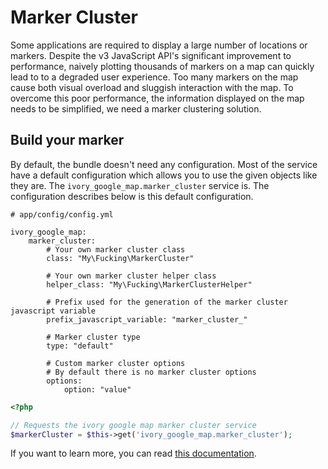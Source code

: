 # Marker Cluster

Some applications are required to display a large number of locations or markers. Despite the v3 JavaScript API's
significant improvement to performance, naively plotting thousands of markers on a map can quickly lead to to a
degraded user experience. Too many markers on the map cause both visual overload and sluggish interaction with the map.
To overcome this poor performance, the information displayed on the map needs to be simplified, we need a marker
clustering solution.

## Build your marker

By default, the bundle doesn't need any configuration. Most of the service have a default configuration which allows
you to use the given objects like they are. The ``ivory_google_map.marker_cluster`` service is. The configuration
describes below is this default configuration.

```
# app/config/config.yml

ivory_google_map:
    marker_cluster:
        # Your own marker cluster class
        class: "My\Fucking\MarkerCluster"

        # Your own marker cluster helper class
        helper_class: "My\Fucking\MarkerClusterHelper"

        # Prefix used for the generation of the marker cluster javascript variable
        prefix_javascript_variable: "marker_cluster_"

        # Marker cluster type
        type: "default"

        # Custom marker cluster options
        # By default there is no marker cluster options
        options:
            option: "value"
```

``` php
<?php

// Requests the ivory google map marker cluster service
$markerCluster = $this->get('ivory_google_map.marker_cluster');
```

If you want to learn more, you can read
[this documentation](https://github.com/egeloen/ivory-google-map/blob/master/doc/usage/overlays/marker_cluster.md).
```
